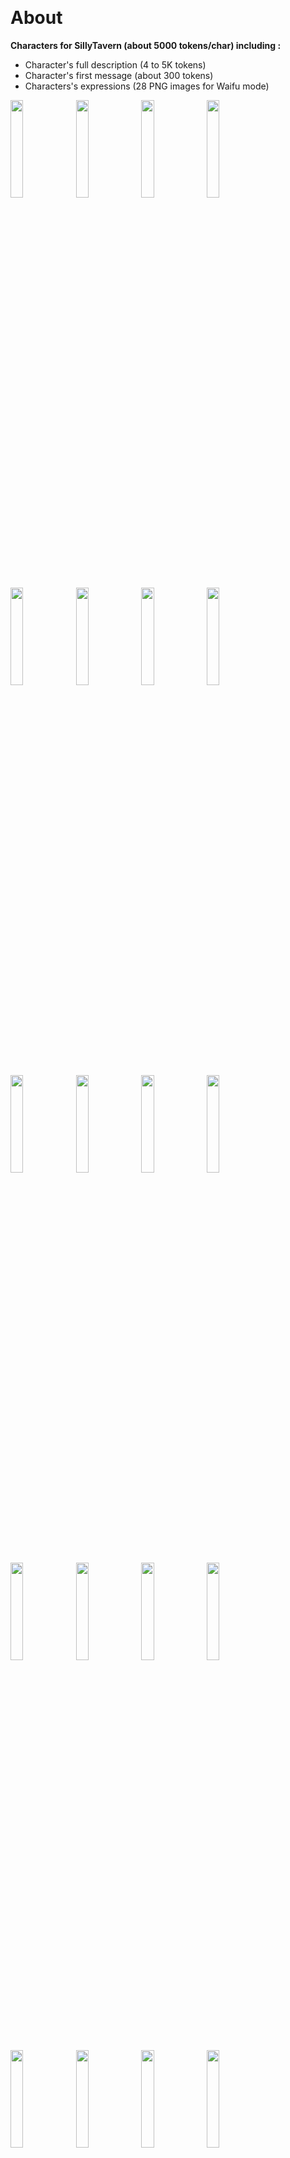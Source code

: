 ﻿﻿
<h1>About</h1>

<b>Characters for SillyTavern (about 5000 tokens/char) including :</b>

- Character's full description (4 to 5K tokens)
- Character's first message (about 300 tokens)
- Characters's expressions (28 PNG images for Waifu mode)

<img src="https://github.com/user-attachments/assets/c0e8af38-fe01-4e75-87c2-4104c7a62314" width="20%">
<img src="https://github.com/user-attachments/assets/0540f36e-4660-4f93-b8e5-b75297b89e15" width="20%">
<img src="https://github.com/user-attachments/assets/0f4347c3-cffa-4aa3-8ec5-529f50c705e0" width="20%">
<img src="https://github.com/user-attachments/assets/2eb3654a-0ee0-4fd1-9346-70ee28216758" width="20%">
<img src="https://github.com/user-attachments/assets/1e3a368a-c4f2-48a9-a31f-7e9bca90c82c" width="20%">
<img src="https://github.com/user-attachments/assets/1973489c-a03c-4ac6-b2e4-9b4dad2518b1" width="20%">
<img src="https://github.com/user-attachments/assets/6a729d60-2943-4339-8a49-7e230cc6d1bc" width="20%">
<img src="https://github.com/user-attachments/assets/e2235641-1702-483f-8423-9eab0f33dce2" width="20%">
<img src="https://github.com/user-attachments/assets/aa18a8f7-8f0a-4bdd-8d86-8af9fc92c6c2" width="20%">
<img src="https://github.com/user-attachments/assets/3f62e9d1-dc16-4860-a30e-654beb9e05cd" width="20%">
<img src="https://github.com/user-attachments/assets/73a5d436-bc55-48c1-847d-d24f8b9f1da3" width="20%">
<img src="https://github.com/user-attachments/assets/900103a6-4e6a-47f0-a8cd-86cb8515c228" width="20%">
<img src="https://github.com/user-attachments/assets/0279a385-b873-4627-ba91-fd6e551980d3" width="20%">
<img src="https://github.com/user-attachments/assets/505017c2-a683-45f5-a97f-36d0a87fdb0a" width="20%">
<img src="https://github.com/user-attachments/assets/9a256121-57c0-4deb-ae0d-35f0ba06a434" width="20%">
<img src="https://github.com/user-attachments/assets/d297b5ab-bb05-44b3-8510-a74fede36ea0" width="20%">
<img src="https://github.com/user-attachments/assets/25c85263-79d2-4c0f-864e-d97f9c541477" width="20%">
<img src="https://github.com/user-attachments/assets/92581408-459f-4419-bf67-f3b106ae8755" width="20%">
<img src="https://github.com/user-attachments/assets/6a291f00-3ece-45f4-bb8f-84b253ebab4b" width="20%">
<img src="https://github.com/user-attachments/assets/cccc3a6c-7ea2-4198-ad31-0325bf3995a9" width="20%">
<img src="https://github.com/user-attachments/assets/fe4945de-b55a-415e-a9dd-7f4c3d954b46" width="20%">
<img src="https://github.com/user-attachments/assets/1cc2f32f-621a-489c-8155-edb8736e850c" width="20%">
<img src="https://github.com/user-attachments/assets/64dd12db-0382-4fed-a169-1bee1fde888e" width="20%">
<img src="https://github.com/user-attachments/assets/6f56a07a-e7bb-4f71-9132-4d695c9f5603" width="20%">


<h2>Attention</h2>

- Please, be aware characters descriptions below are written in French. 
- You can easily translate them in any langages. 
- Pay particular attention to translations original character's quotes, which may be rather strange sometimes.

  
<h1>Installation</h1>

In SillyTavern, Characters > Import character from files (PNG/JSON)

<h1>Profile construction method</h1>

Here’s the composition of the character sheet, translated into English:

<ol>
  <li><b>Name and Title of {{char}}</b></li>
  <ul>
    <li>Full name </li>
    <li>Titles or nicknames </li>
  </ul>
  <br>

  <li><b>Physical Description and Appearance of {{char}}</b></li>
  <ul>
<li>Physical characteristics </li>
<li>Posture </li>
<li>Clothes and accessories </li>
<li>Distinctive marks </li>
<li>Facial expression</li>
  </ul><br>



<li><b>Behavior and Personality of {{char}}</b></li>
<ul>
  <li>Personality strengths and weaknesses of {{char}} </li>
<li>Reactions and attitudes of {{char}} </li>
<li>Beliefs of {{char}} </li>
<li>Habits and rituals of {{char}} </li>
</ul><br>

<li><b>Life Goals of {{char}}</b></li>
<ul>
<li> Primary goals of {{char}} </li>
<li>Secondary goals of {{char}} </li>
<li> Main quest of {{char}} </li>
</ul><br>

<li><b>Communication Style and Expression of {{char}}</b></li>
<ul>
 Languages or accents of {{char}} 
<li>Tone and speech style of {{char}}</li>
<li>Vocabulary used by {{char}}</li>
<li>Way of speaking of {{char}}</li> 
</ul><br>


<li><b>Anecdotes of {{char}}</b></li>
<ul>
<li>Legendary actions of {{char}}</li>
<li>Surprising deeds of {{char}}</li>
<li>Reactions of others to {{char}}'s actions</li>
</ul><br>



  
<li><b>Iconic Quotes of {{char}}</b></li>
<ul>
<li>Main quotes of {{char}}</li>
<li>Others quotes of {{char}}</li>
</ul><br>

<li><b>Relationships and Allies/Enemies of {{char}}</b></li>
<ul>
<li>Main allies of {{char}}</li>
<li>Rivals and enemies of {{char}}</li>
</ul><br>

<li><b>Historical Context and Origins of {{char}}</b></li>
<ul>
<li>Origins of {{char}}</li>
<li>Key events in the life of {{char}}</li>
<li>Culture and traditions associated with {{char}}</li>
</ul><br>

</ol>


















<h1>Tricks and hacks in SillyTavern</h1>


<h2>Show names on characters avatars</h2>
<h2>Enable glow on characters</h2>









<h1>License</h1>
  
This project stands under GNU General Public License.
Contributions to are welcomed. Tell me if you have a good idea for the project or do a pull request.

<h1>Buy me a coffee </h1>

🐙 [Thank you !](https://www.buymeacoffee.com/li08jg7kmc) 🙏
